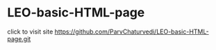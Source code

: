 # LEO-basic-HTML-page
click to visit site https://github.com/ParvChaturvedi/LEO-basic-HTML-page.git
